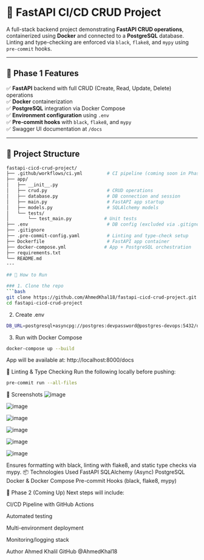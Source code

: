 # 🚀 FastAPI CI/CD CRUD Project

A full-stack backend project demonstrating **FastAPI CRUD operations**, containerized using **Docker** and connected to a **PostgreSQL** database. Linting and type-checking are enforced via `black`, `flake8`, and `mypy` using `pre-commit` hooks.

---

## 📌 Phase 1 Features

✅ **FastAPI** backend with full CRUD (Create, Read, Update, Delete) operations  
✅ **Docker** containerization  
✅ **PostgreSQL** integration via Docker Compose  
✅ **Environment configuration** using `.env`  
✅ **Pre-commit hooks** with `black`, `flake8`, and `mypy`  
✅ Swagger UI documentation at `/docs`

---

## 📁 Project Structure

```bash
fastapi-cicd-crud-project/
├── .github/workflows/ci.yml         # CI pipeline (coming soon in Phase 2)
├── app/
│   ├── __init__.py
│   ├── crud.py                      # CRUD operations
│   ├── database.py                  # DB connection and session
│   ├── main.py                      # FastAPI app startup
│   ├── models.py                    # SQLAlchemy models
│   └── tests/
│       └── test_main.py            # Unit tests
├── .env                             # DB config (excluded via .gitignore)
├── .gitignore
├── .pre-commit-config.yaml          # Linting and type-check setup
├── Dockerfile                       # FastAPI app container
├── docker-compose.yml              # App + PostgreSQL orchestration
├── requirements.txt
└── README.md
---

## 🐳 How to Run

### 1. Clone the repo
```bash
git clone https://github.com/AhmedKhal18/fastapi-cicd-crud-project.git
cd fastapi-cicd-crud-project
```
2. Create .env
```bash
DB_URL=postgresql+asyncpg://postgres:devpassword@postgres-devops:5432/devops_db
```
3. Run with Docker Compose
```bash
docker-compose up --build
```
App will be available at: http://localhost:8000/docs

🧹 Linting & Type Checking
Run the following locally before pushing:
```bash
pre-commit run --all-files
```
📸 Screenshots
![image](https://github.com/user-attachments/assets/6d0711d5-6ab7-40f6-9fe4-d7c0839c36a9)

![image](https://github.com/user-attachments/assets/f054545b-0956-43fa-978d-b21c19550bc5)

![image](https://github.com/user-attachments/assets/905f3ad9-7d0d-4bfb-907c-11eb51e51dcd)

![image](https://github.com/user-attachments/assets/dc476a78-1e12-4d51-a691-e726cc029aa5)

![image](https://github.com/user-attachments/assets/47bee20f-479f-4f69-9935-b8e047dbe7dc)

![image](https://github.com/user-attachments/assets/8c81d2ed-d29c-4289-b577-39f8cd821a08)



Ensures formatting with black, linting with flake8, and static type checks via mypy.
📦 Technologies Used
FastAPI
SQLAlchemy (Async)
PostgreSQL
Docker & Docker Compose
Pre-commit Hooks (black, flake8, mypy)

📌 Phase 2 (Coming Up)
Next steps will include:

CI/CD Pipeline with GitHub Actions

Automated testing

Multi-environment deployment

Monitoring/logging stack

Author
Ahmed Khalil
GitHub @AhmedKhal18





